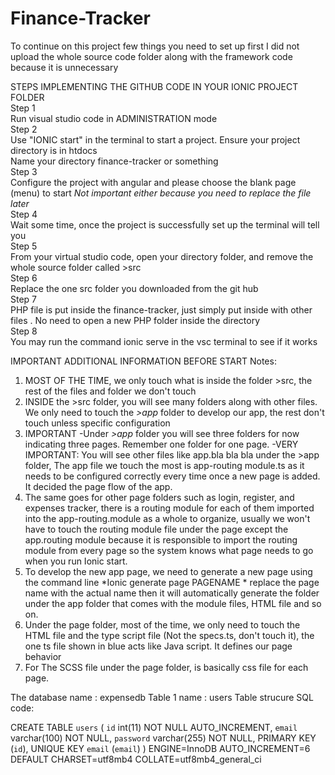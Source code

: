 # Finance-Tracker
To continue on this project few things you need to set up first
I did not upload the whole source code folder along with the framework code because it is unnecessary 

STEPS IMPLEMENTING THE GITHUB CODE IN YOUR IONIC PROJECT FOLDER <br>
Step 1<br>
Run visual studio code in ADMINISTRATION mode<br>
Step 2<br>
Use "IONIC start" in the terminal to start a project. Ensure your project directory is in htdocs<br>
Name your directory finance-tracker or something<br>
Step 3<br>
Configure the project with angular and please choose the blank page (menu) to start *Not important either because you need to replace the file later*<br>
Step 4<br>
Wait some time, once the project is successfully set up the terminal will tell you <br>
Step 5<br>
From your virtual studio code, open your directory folder, and remove the whole source folder called >src<br>
Step 6 <br>
Replace the one src folder you downloaded from the git hub<br>
Step 7<br>
PHP file is put inside the finance-tracker, just simply put inside with other files . No need to open a new PHP folder inside the directory<br>
Step 8<br>
You may run the command ionic serve in the vsc terminal to see if it works<br>

IMPORTANT ADDITIONAL INFORMATION BEFORE START
Notes:
1. MOST OF THE TIME, we only touch what is inside the folder >src, the rest of the files and folder we don't touch
2. INSIDE the >src folder, you will see many folders along with other files. We only need to touch the *>app* folder to develop our app, the rest don't touch unless specific configuration
3. IMPORTANT
-Under *>app* folder you will see three folders for now indicating three pages. Remember one folder for one page.
-VERY IMPORTANT: You will see other files like app.bla bla bla under the >app folder, The app file we touch the most is app-routing module.ts as it needs to be configured correctly every time once a new page is added. It decided the page flow of the app.
4. The same goes for other page folders such as login, register, and expenses tracker, there is a routing module for each of them imported into the app-routing.module as a whole to organize, usually we won't have to touch the routing module file under the page except the app.routing module because it is responsible to import the routing module from every page so the system knows what page needs to go when you run Ionic start.
5. To develop the new app page, we need to generate a new page using the command line *Ionic generate page PAGENAME * replace the page name with the actual name then it will automatically generate the folder under the app folder that comes with the module files, HTML file and so on.
6. Under the page folder, most of the time, we only need to touch the HTML file and the type script file (Not the specs.ts, don't touch it), the one ts file shown in blue acts like Java script. It defines our page behavior
7. For The SCSS file under the page folder, is basically css file for each page.


The database name : expensedb
Table 1 name : users
Table strucure SQL code:

CREATE TABLE `users` (
 `id` int(11) NOT NULL AUTO_INCREMENT,
 `email` varchar(100) NOT NULL,
 `password` varchar(255) NOT NULL,
 PRIMARY KEY (`id`),
 UNIQUE KEY `email` (`email`)
) ENGINE=InnoDB AUTO_INCREMENT=6 DEFAULT CHARSET=utf8mb4 COLLATE=utf8mb4_general_ci
